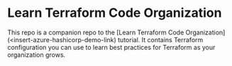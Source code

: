 # Learn Terraform Code Organization

This repo is a companion repo to the [Learn Terraform Code Organization](<insert-azure-hashicorp-demo-link) tutorial.
It contains Terraform configuration you can use to learn best practices for Terraform as your organization grows.